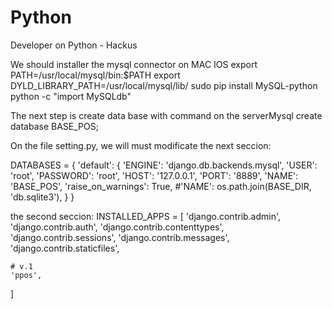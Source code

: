 # Python
Developer on Python - Hackus

We should installer the mysql connector on MAC IOS
export PATH=/usr/local/mysql/bin:$PATH
export DYLD_LIBRARY_PATH=/usr/local/mysql/lib/
sudo pip install MySQL-python
python -c "import MySQLdb"

The next step is create data base with command on the serverMysql
create database BASE_POS;


On the file setting.py, we will must modificate the next seccion:

DATABASES = {
    'default': {
        'ENGINE': 'django.db.backends.mysql',
        'USER': 'root',
        'PASSWORD': 'root',
        'HOST': '127.0.0.1',
        'PORT': '8889',
        'NAME': 'BASE_POS',
        'raise_on_warnings': True,
        #'NAME': os.path.join(BASE_DIR, 'db.sqlite3'),
    }
}


the second seccion:
INSTALLED_APPS = [
    'django.contrib.admin',
    'django.contrib.auth',
    'django.contrib.contenttypes',
    'django.contrib.sessions',
    'django.contrib.messages',
    'django.contrib.staticfiles',

    # v.1
    'ppos',
]

